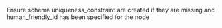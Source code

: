 Ensure schema uniqueness_constraint are created if they are missing and human_friendly_id has been specified for the node
